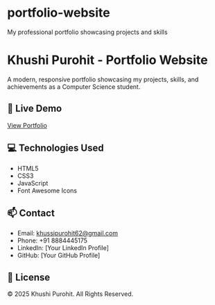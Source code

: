 # portfolio-website
My professional portfolio showcasing projects and skills

# Khushi Purohit - Portfolio Website

A modern, responsive portfolio showcasing my projects, skills, and achievements as a Computer Science student.

## 🚀 Live Demo
[View Portfolio](https://your-portfolio-url.vercel.app)

## 💻 Technologies Used
- HTML5
- CSS3
- JavaScript
- Font Awesome Icons

## 📫 Contact
- Email: khussipurohit62@gmail.com
- Phone: +91 8884445175
- LinkedIn: [Your LinkedIn Profile]
- GitHub: [Your GitHub Profile]

## 📄 License
© 2025 Khushi Purohit. All Rights Reserved.